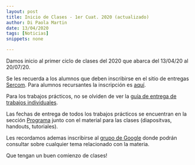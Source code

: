 ```yaml
---
layout: post
title: Inicio de Clases - 1er Cuat. 2020 (actualizado)
author: Di Paola Martin
date: 13/04/2020
tags: [Noticias]
snippets: none

---
```


Damos inicio al primer ciclo de clases del 2020
que abarca del 13/04/20 al 20/07/20.

Se les recuerda a los alumnos que deben inscribirse en el sitio de entregas
<a href="{{ site.sercom_url }}" target="_blank">Sercom</a>.
Para alumnos recursantes la inscripción es
<a href="{{ site.sercom_url }}/upgrade_registration" target="_blank">aquí</a>.

Para los trabajos prácticos, no se olviden de ver la
[guía de entrega de trabajos individuales](/guia-entregas-tp-individual).

Las fechas de entrega de todos los trabajos prácticos
se encuentran en la sección
<a href="/programa" target="_blank">Programa</a> junto con el material
para las clases (diapositvas, handouts, tutoriales).

Les recordamos ademas inscribirse al
<a href="https://groups.google.com/forum/#!forum/tallerdeprogramacion" target="_blank">grupo de Google</a>
donde podrán consultar sobre cualquier tema relacionado con la materia.

Que tengan un buen comienzo de clases!
